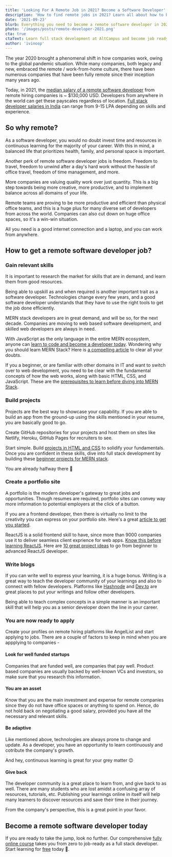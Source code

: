 ```yaml
---
title: 'Looking For A Remote Job in 2021? Become a Software Developer'
description: 'How to find remote jobs in 2021? Learn all about how to become a remote software developer and work with freedom.'
date: '2021-09-23'
blurb: Everything you need to become a remote software developer in 2021.
photo: '/images/posts/remote-developer-2021.png'
cta: true
ctaText: Learn full stack development at AltCampus and become job ready 🚀
author: 'ivinoop'
---
```


The year 2020 brought a phenomenal shift in how companies work, owing to the global pandemic situation. While many companies, both legacy and new, embraced the remote / work-from-home culture, there have been numerous companies that have been fully remote since their inception many years ago.

Today, in 2021, the [median salary of a remote software developer](https://remoteok.io/remote-work-statistics) from remote hiring companies is ~ $130,000 USD. Developers from anywhere in the world can get these payscales regardless of location. [Full stack developer salaries in India](https://altcampus.school/posts/full-stack-developer-career-salary) can range from 9-15 LPA depending on skills and experience. 

## So why remote?

As a software developer, you would no doubt invest time and resources in continuous learning for the majority of your career. With this in mind, a balanced life that prioritizes health, family, and personal space is important. 

Another perk of remote software developer jobs is freedom. Freedom to travel, freedom to unwind after a day's hard work without the hassle of office travel, freedom of time management, and more. 

More companies are valuing quality work over just quantity. This is a big step towards being more creative, more productive, and to implement balance across all domains of your life. 

Remote teams are proving to be more productive and efficient than physical office teams, and this is a huge plus for many diverse set of developers from across the world. Companies can also cut down on huge office spaces, so it's a win-win situation. 

All you need is a good internet connection and a laptop, and you can work from anywhere.

## How to get a remote software developer job?

### Gain relevant skills 

It is important to research the market for skills that are in demand, and learn them from good resources. 

Being able to upskill as and when required is another important trait as a software developer. Technologies change every few years, and a good software developer understands that they have to use the right tools to get the job done efficiently. 

MERN stack developers are in great demand, and will be so, for the next decade. Companies are moving to web based software development, and skilled web developers are always in need. 

With JavaScript as the only language in the entire MERN ecosystem, anyone can [learn to code and become a developer today](https://altcampus.school/). Wondering why you should learn MERN Stack? Here is [a compelling article](https://altcampus.school/posts/why-should-you-learn-MERN-stack) to clear all your doubts.

If you a beginner, or are familiar with other domains in IT and want to switch over to web development, you need to be clear with the fundamental concepts of how the web works, along with basic HTML, CSS, and JavaScript. These are the [prerequisites to learn before diving into MERN Stack](https://altcampus.school/posts/prerequisites-for-learning-MERN-stack).  

### Build projects

Projects are the best way to showcase your capability. If you are able to build an app from the ground-up using the skills mentioned in your resume, you are basically good to go. 

Create GitHub repositories for your projects and host them on sites like Netlify, Heroku, GitHub Pages for recruiters to see. 

Start simple. Build [projects in HTML and CSS](https://altcampus.school/posts/list-of-simple-projects-to-build-to-learn-and-be-good-at-html-and-css) to solidify your fundamentals. Once you are confident in these skills, dive into full stack development by building these [beginner projects for MERN stack](https://altcampus.school/posts/10-full-stack-beginner-project-ideas-for-learning-MERN-stack).

You are already halfway there 🎯

### Create a portfolio site

A portfolio is the modern developer's gateway to great jobs and opportunities. Though resumes are required, portfolio sites can convey way more information to potential employers at the click of a button. 

If you are a frontend developer, then there is virtually no limit to the creativity you can express on your portfolio site. Here's a great [article to get you started](https://altcampus.school/posts/how-to-build-a-great-portfolio-as-a-beginner-developer). 

ReactJS is a solid frontend skill to have, since more than 9000 companies use it to deliver seamless client exprience for web apps. [Know this before learning ReactJS](https://altcampus.school/posts/prerequisites-for-react-js). Here are [10 great project ideas](https://altcampus.school/posts/10-project-ideas-for-learning-react-js) to go from beginner to advanced ReactJS developer.

### Write blogs

If you can write well to express your learning, it is a huge bonus. Writing is a great way to teach the developer community of your learnings and also to connect with fellow developers. Platforms like [Hashnode](https://hashnode.com/) and [Dev.to](https://dev.to/) are great places to put your writings and follow other developers. 

Being able to teach complex concepts in a simple manner is an important skill that will help you as a senior developer down the line in your career.  


### You are now ready to apply

Create your profiles on remote hiring platforms like AngelList and start applying to jobs. There are a couple of factors to keep in mind when you are appplying to companies - 

#### Look for well funded startups 
Companies that are funded well, are companies that pay well. Product based companies are usually backed by well-known VCs and investors, so make sure that you research this information. 
#### You are an asset
Know that you are the main investment and expense for remote companies since they do not have office spaces or anything to spend on. Hence, do not hold back on negotiating a good salary, provided you have all the necessary and relevant skills. 
#### Be adaptive
Like mentioned above, technologies are always prone to change and update. As a developer, you have an opportunity to learn continuously and cotribute the company's growth. 

And hey, continuous learning is great for your grey matter 😉

#### Give back
The developer community is a great place to learn from, and give back to as well. There are many students who are lost amidst a confusing array of resources, tutorials, etc. Publishing your learnings online in itself will help many learners to discover resources and save their time in their journey. 

From the company's perspective, this is a great point in your favor.


## Become a remote software developer today

If you are ready to take the jump, look no further. Our comprehensive [fully online course](https://altcampus.school/) takes you from zero to job-ready as a full stack developer. Start learning for [free](https://try.altcampus.school/) today 🚀.
